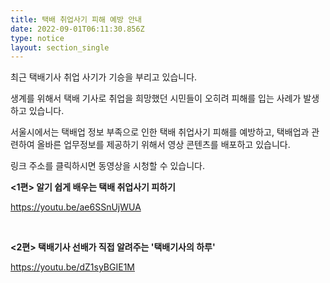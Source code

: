 ```yaml
---
title: 택배 취업사기 피해 예방 안내
date: 2022-09-01T06:11:30.856Z
type: notice
layout: section_single
---
```

<p id="SE-70f551b1-618a-4c6c-b989-efea8046f46a" class="se-text-paragraph se-text-paragraph-align- "><span id="SE-81f91206-9241-4fa3-ac31-7e6cec3048fd" class="se-fs- se-ff-   ">최근 택배기사 취업 사기가 기승을 부리고 있습니다. </span></p>
<p class="se-text-paragraph se-text-paragraph-align- "><span id="SE-81f91206-9241-4fa3-ac31-7e6cec3048fd" class="se-fs- se-ff-   ">생계를 위해서 택배 기사로 취업을 희망했던 시민들이 오히려 피해를 입는 사례가 발생하고 있습니다.</span></p>
<p id="SE-23d09689-5d3b-40a8-b614-2d1e92f46748" class="se-text-paragraph se-text-paragraph-align- "><span id="SE-d2634e03-271d-4b54-a56c-d25b750e0b33" class="se-fs- se-ff-   ">​</span><span id="SE-fe183e43-fa2b-4347-92a5-aba41478291d" class="se-fs- se-ff-   ">서울시에서는 택배업 정보 부족으로 인한 택배 취업사기 피해를 예방하고, 택배업과 관련하여 올바른 업무정보를 제공하기 위해서 영상 콘텐츠를 배포하고 있습니다.</span></p>
<p class="se-text-paragraph se-text-paragraph-align- ">링크 주소를 클릭하시면 동영상을 시청할 수 있습니다.</p>
<p class="se-text-paragraph se-text-paragraph-align- "><span class="se-fs- se-ff-   "><strong>&lt;1편&gt; 알기 쉽게 배우는 택배 취업사기 피하기</strong></span></p>
<p class="se-text-paragraph se-text-paragraph-align- "><span class="se-fs- se-ff-   "><a href="https://youtu.be/ae6SSnUjWUA">https://youtu.be/ae6SSnUjWUA</a></span></p>
<p class="se-text-paragraph se-text-paragraph-align- ">&nbsp;</p>
<p class="se-text-paragraph se-text-paragraph-align- "><span class="se-fs- se-ff-   "><strong>&lt;2편&gt; 택배기사 선배가 직접 알려주는 '택배기사의 하루'</strong></span></p>
<p class="se-text-paragraph se-text-paragraph-align- "><span class="se-fs- se-ff-   "><a href="https://youtu.be/dZ1syBGIE1M">https://youtu.be/dZ1syBGIE1M</a></span></p>
<p class="se-text-paragraph se-text-paragraph-align- ">&nbsp;</p>